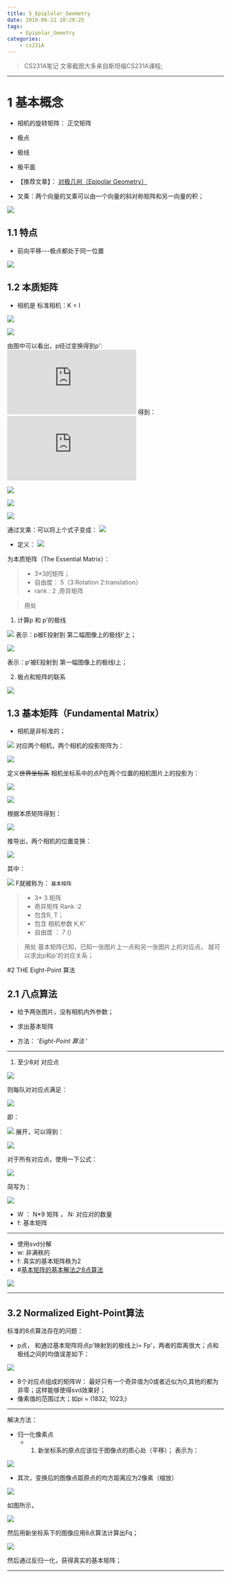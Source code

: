 ```yaml
---
title: 5_Epiplolar_Geometry
date: 2018-06-22 10:29:25
tags:
	- Epipolar_Gemotry
categories:
	- cs231A
---
```

> CS231A笔记
> 文章截图大多来自斯坦福CS231A课程;
---

# 1 基本概念

- 相机的旋转矩阵： 正交矩阵

- 极点
- 极线
- 极平面

- 【推荐文章】：  [对极几何（Epipolar Geometry）](http://www.cnblogs.com/clarenceliang/p/6704970.html)

- 叉乘：两个向量的叉乘可以由一个向量的斜对称矩阵和另一向量的积；

![](https://upload-images.jianshu.io/upload_images/5361608-58e56509b18c3aac.png?imageMogr2/auto-orient/strip%7CimageView2/2/w/1240)


## 1.1 特点
- 前向平移---极点都处于同一位置

![](https://upload-images.jianshu.io/upload_images/5361608-d9608d848346057d.png?imageMogr2/auto-orient/strip%7CimageView2/2/w/1240)







## 1.2 本质矩阵
- 相机是 标准相机：K = I

![](https://upload-images.jianshu.io/upload_images/5361608-24fd49f34c17ed5e.png?imageMogr2/auto-orient/strip%7CimageView2/2/w/1240)


![](https://upload-images.jianshu.io/upload_images/5361608-26aa928ebfa621b2.png?imageMogr2/auto-orient/strip%7CimageView2/2/w/1240)

由图中可以看出，p经过变换得到p':
![](https://latex.codecogs.com/gif.latex?p%5E%7B%27%7D%20%3D%20R%5Ccdot%20p&plus;T)
得到：
![](https://latex.codecogs.com/gif.latex?p%20%3D%20R%5E%7BT%7D%5Ccdot%20p%5E%7B%27%7D-%20R%5E%7BT%7DT)

![](https://upload-images.jianshu.io/upload_images/5361608-87f31eed4df5757f.png?imageMogr2/auto-orient/strip%7CimageView2/2/w/1240)


![](https://upload-images.jianshu.io/upload_images/5361608-370b7b6e60cc5083.png?imageMogr2/auto-orient/strip%7CimageView2/2/w/1240)

![](https://upload-images.jianshu.io/upload_images/5361608-7a99b066db36db54.png?imageMogr2/auto-orient/strip%7CimageView2/2/w/1240)

通过叉乘：可以将上个式子变成：
![](https://upload-images.jianshu.io/upload_images/5361608-dd94d10de2b0d6f8.png?imageMogr2/auto-orient/strip%7CimageView2/2/w/1240)

- 定义： 
![](https://upload-images.jianshu.io/upload_images/5361608-a818cd6296f89153.png?imageMogr2/auto-orient/strip%7CimageView2/2/w/1240)

为本质矩阵（The Essential Matrix）：

>- 3*3的矩阵；
>- 自由度： 5（3:Rotation 2:translation）
>- rank : 2 ,奇异矩阵


> 用处

1. 计算p 和 p'的极线

![](https://upload-images.jianshu.io/upload_images/5361608-5e374ad4ee35899c.png?imageMogr2/auto-orient/strip%7CimageView2/2/w/1240)
表示：p被E投射到 第二幅图像上的极线l'上；

![](https://upload-images.jianshu.io/upload_images/5361608-3a66b112ca5c0e67.png?imageMogr2/auto-orient/strip%7CimageView2/2/w/1240)
 
表示：p’被E投射到 第一幅图像上的极线l上；


2. 极点和矩阵的联系

![](https://upload-images.jianshu.io/upload_images/5361608-320355b22790387f.png?imageMogr2/auto-orient/strip%7CimageView2/2/w/1240)


## 1.3 基本矩阵（Fundamental Matrix）
- 相机是非标准的；

![](https://upload-images.jianshu.io/upload_images/5361608-26aa928ebfa621b2.png?imageMogr2/auto-orient/strip%7CimageView2/2/w/1240)
对应两个相机，两个相机的投影矩阵为：

![](https://upload-images.jianshu.io/upload_images/5361608-8e5e3e236a54d742.png?imageMogr2/auto-orient/strip%7CimageView2/2/w/1240)

定义~~世界坐标系~~  相机坐标系中的点P在两个位置的相机图片上的投影为：

![](https://upload-images.jianshu.io/upload_images/5361608-539a4452776e48a1.png?imageMogr2/auto-orient/strip%7CimageView2/2/w/1240)

![](https://upload-images.jianshu.io/upload_images/5361608-f33b5f801b31ac0a.png?imageMogr2/auto-orient/strip%7CimageView2/2/w/1240)


根据本质矩阵得到：

![](https://upload-images.jianshu.io/upload_images/5361608-a1656321484f80b8.png?imageMogr2/auto-orient/strip%7CimageView2/2/w/1240)

推导出，两个相机的位置变换：

![](https://upload-images.jianshu.io/upload_images/5361608-2687edf23d78b80f.png?imageMogr2/auto-orient/strip%7CimageView2/2/w/1240)

其中：

![](https://upload-images.jianshu.io/upload_images/5361608-0593f0f9af9f79b7.png?imageMogr2/auto-orient/strip%7CimageView2/2/w/1240)
F就被称为： `基本矩阵`

>- 3* 3 矩阵
> - 奇异矩阵  Rank :2
>- 包含R, T；
>- 包含 相机参数 K,K'
>- 自由度 ： 7 ()

> 用处
 基本矩阵已知，已知一张图片上一点和另一张图片上的对应点， 就可以求出p和p'的对应关系；

#2  THE Eight-Point 算法
## 2.1 八点算法
- 给予两张图片，没有相机内外参数；
- 求出基本矩阵

- 方法： '_Eight-Point 算法_ '

---
1. 至少8对 对应点

![](https://upload-images.jianshu.io/upload_images/5361608-750407be55d3a189.png?imageMogr2/auto-orient/strip%7CimageView2/2/w/1240)

则每队对对应点满足：

![](https://upload-images.jianshu.io/upload_images/5361608-39605f51776577d9.png?imageMogr2/auto-orient/strip%7CimageView2/2/w/1240)

即：

![](https://upload-images.jianshu.io/upload_images/5361608-b2ab3e15ad77b5fd.png?imageMogr2/auto-orient/strip%7CimageView2/2/w/1240)
展开，可以得到：

![](https://upload-images.jianshu.io/upload_images/5361608-321f94cfacb01aaf.png?imageMogr2/auto-orient/strip%7CimageView2/2/w/1240)

对于所有对应点，使用一下公式：

![](https://upload-images.jianshu.io/upload_images/5361608-3c3ec40ba81b3477.png?imageMogr2/auto-orient/strip%7CimageView2/2/w/1240)

简写为：

![](https://upload-images.jianshu.io/upload_images/5361608-5766d9a159915312.png?imageMogr2/auto-orient/strip%7CimageView2/2/w/1240)

- W ： N*9 矩阵 ， N: 对应对的数量
- f: 基本矩阵

---
- 使用svd分解
- w: 非满秩的
- f: 真实的基本矩阵秩为2 
- #[基本矩阵的基本解法之8点算法](https://blog.csdn.net/kokerf/article/details/72630863?locationNum=2&fps=1)

![](https://upload-images.jianshu.io/upload_images/5361608-67d92e80c6b464f9.png?imageMogr2/auto-orient/strip%7CimageView2/2/w/1240)


---
## 3.2 Normalized Eight-Point算法
标准的8点算法存在的问题：

- p点， 和通过基本矩阵将点p'映射到的极线上l= Fp'，两者的距离很大；点和极线之间的均值误差如下：

![](https://upload-images.jianshu.io/upload_images/5361608-091b3647c850b792.png?imageMogr2/auto-orient/strip%7CimageView2/2/w/1240)



- 8个对应点组成的矩阵W： 最好只有一个奇异值为0或者近似为0,其他的都为非零；这样能够使得svd效果好；
-  像素值的范围过大；如pi = (1832; 1023;)

---
解决方法：

- 归一化像素点
  - 1. 新坐标系的原点应该位于图像点的质心处（平移）；
表示为：

![](https://upload-images.jianshu.io/upload_images/5361608-6349e1ccc32f9d49.png?imageMogr2/auto-orient/strip%7CimageView2/2/w/1240)

  -  其次，变换后的图像点距原点的均方距离应为2像素（缩放）

![](https://upload-images.jianshu.io/upload_images/5361608-a06c93ec30ac32aa.png?imageMogr2/auto-orient/strip%7CimageView2/2/w/1240)

如图所示，

![](https://upload-images.jianshu.io/upload_images/5361608-446adabfc4846b85.png?imageMogr2/auto-orient/strip%7CimageView2/2/w/1240)



然后用新坐标系下的图像应用8点算法计算出Fq；

![](https://upload-images.jianshu.io/upload_images/5361608-97bf6c2a7e7c0064.png?imageMogr2/auto-orient/strip%7CimageView2/2/w/1240)

然后通过反归一化，获得真实的基本矩阵；




---

